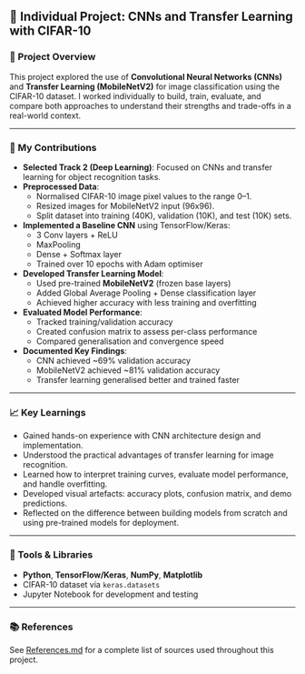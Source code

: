 ## 🧪 Individual Project: CNNs and Transfer Learning with CIFAR-10

### 🎯 Project Overview
This project explored the use of **Convolutional Neural Networks (CNNs)** and **Transfer Learning (MobileNetV2)** for image classification using the CIFAR-10 dataset. I worked individually to build, train, evaluate, and compare both approaches to understand their strengths and trade-offs in a real-world context.

---

### 🔨 My Contributions

- **Selected Track 2 (Deep Learning)**: Focused on CNNs and transfer learning for object recognition tasks.
- **Preprocessed Data**:
  - Normalised CIFAR-10 image pixel values to the range 0–1.
  - Resized images for MobileNetV2 input (96x96).
  - Split dataset into training (40K), validation (10K), and test (10K) sets.
- **Implemented a Baseline CNN** using TensorFlow/Keras:
  - 3 Conv layers + ReLU
  - MaxPooling
  - Dense + Softmax layer
  - Trained over 10 epochs with Adam optimiser
- **Developed Transfer Learning Model**:
  - Used pre-trained **MobileNetV2** (frozen base layers)
  - Added Global Average Pooling + Dense classification layer
  - Achieved higher accuracy with less training and overfitting
- **Evaluated Model Performance**:
  - Tracked training/validation accuracy
  - Created confusion matrix to assess per-class performance
  - Compared generalisation and convergence speed
- **Documented Key Findings**:
  - CNN achieved ~69% validation accuracy
  - MobileNetV2 achieved ~81% validation accuracy
  - Transfer learning generalised better and trained faster

---

### 📈 Key Learnings

- Gained hands-on experience with CNN architecture design and implementation.
- Understood the practical advantages of transfer learning for image recognition.
- Learned how to interpret training curves, evaluate model performance, and handle overfitting.
- Developed visual artefacts: accuracy plots, confusion matrix, and demo predictions.
- Reflected on the difference between building models from scratch and using pre-trained models for deployment.

---

### 🧩 Tools & Libraries

- **Python**, **TensorFlow/Keras**, **NumPy**, **Matplotlib**
- CIFAR-10 dataset via `keras.datasets`
- Jupyter Notebook for development and testing

---

### 📚 References

See [References.md](./References.md) for a complete list of sources used throughout this project.
